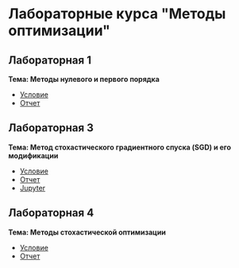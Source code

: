# Лабораторные курса "Методы оптимизации"

## Лабораторная 1
**Тема: Методы нулевого и первого
порядка**

- [Условие](lab1/docs/statement.pdf)
- [Отчет](lab1/docs/report.md)

## Лабораторная 3
**Тема: Метод стохастического
градиентного спуска (SGD) и его модификации**

- [Условие](lab3/docs/statement.pdf)
- [Отчет](lab3/docs/report.md)
- [Jupyter](lab3/main.ipynb)


## Лабораторная 4
**Тема: Методы стохастической
оптимизации**

- [Условие](lab4/docs/statement.pdf)
- [Отчет](lab4/docs/report.md)